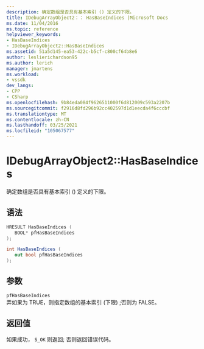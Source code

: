 ```yaml
---
description: 确定数组是否具有基本索引 () 定义的下限。
title: IDebugArrayObject2：： HasBaseIndices |Microsoft Docs
ms.date: 11/04/2016
ms.topic: reference
helpviewer_keywords:
- HasBaseIndices
- IDebugArrayObject2::HasBaseIndices
ms.assetid: 51a5d145-ea53-422c-b5cf-c800cf64b8e6
author: leslierichardson95
ms.author: lerich
manager: jmartens
ms.workload:
- vssdk
dev_langs:
- CPP
- CSharp
ms.openlocfilehash: 9b84eda084f9626511000f6d812009c593a2207b
ms.sourcegitcommit: f2916d8fd296b92cc402597d1d1eecda4f6cccbf
ms.translationtype: MT
ms.contentlocale: zh-CN
ms.lasthandoff: 03/25/2021
ms.locfileid: "105067577"
---
```

# <a name="idebugarrayobject2hasbaseindices"></a>IDebugArrayObject2::HasBaseIndices
确定数组是否具有基本索引 () 定义的下限。

## <a name="syntax"></a>语法

```cpp
HRESULT HasBaseIndices (
   BOOL* pfHasBaseIndices
);
```

```csharp
int HasBaseIndices (
   out bool pfHasBaseIndices
);
```

## <a name="parameters"></a>参数
`pfHasBaseIndices`\
弄如果为 TRUE，则指定数组的基本索引 (下限) ;否则为 FALSE。

## <a name="return-value"></a>返回值
 如果成功， `S_OK` 则返回; 否则返回错误代码。
